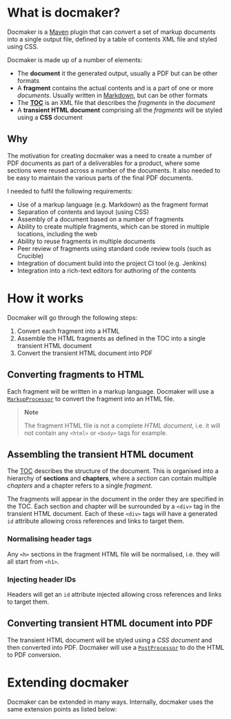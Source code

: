 # What is docmaker?

Docmaker is a [Maven](http://maven.apache.org) plugin that can convert a set of markup documents into a single output file, defined by a table of contents XML file and styled using CSS.

Docmaker is made up of a number of elements:

* The **document** it the generated output, usually a PDF but can be other formats
* A **fragment** contains the actual contents and is a part of one or more *documents*. Usually written in [Markdown](http://daringfireball.net/projects/markdown/syntax), but can be other formats
* The [**TOC**](toc.html) is an XML file that describes the *fragments* in the *document*
* A **transient HTML document** comprising all the *fragments* will be styled using a **CSS** document

## Why

The motivation for creating docmaker was a need to create a number of PDF documents as part of a deliverables for a product, where some sections were reused across a number of the documents.
It also needed to be easy to maintain the various parts of the final PDF documents.

I needed to fulfil the following requirements:

* Use of a markup language (e.g. Markdown) as the fragment format
* Separation of contents and layout (using CSS)
* Assembly of a document based on a number of fragments
* Ability to create multiple fragments, which can be stored in multiple locations, including the web
* Ability to reuse fragments in multiple documents
* Peer review of fragments using standard code review tools (such as Crucible)
* Integration of document build into the project CI tool (e.g. Jenkins)
* Integration into a rich-text editors for authoring of the contents

# How it works

Docmaker will go through the following steps:

1. Convert each fragment into a HTML
2. Assemble the HTML fragments as defined in the TOC into a single transient HTML document
3. Convert the transient HTML document into PDF

## Converting fragments to HTML

Each fragment will be written in a markup language. Docmaker will use a [`MarkupProcessor`](extensions/markupprocessor.html) to convert the fragment into an HTML file.

> **Note**
>
> The fragment HTML file is not a complete *HTML document*, i.e. it will not contain any `<html>` or `<body>` tags for example.

## Assembling the transient HTML document

The [TOC](toc.html) describes the structure of the document. This is organised into a hierarchy of **sections** and **chapters**, where a *section* can contain multiple *chapters* and a chapter refers to a single *fragment*.

The fragments will appear in the document in the order they are specified in the TOC. Each section and chapter will be surrounded by a `<div>` tag in the transient HTML document.
Each of these `<div>` tags will have a generated `id` attribute allowing cross references and links to target them.

### Normalising header tags

Any `<h>` sections in the fragment HTML file will be normalised, i.e. they will all start from `<h1>`.

### Injecting header IDs

Headers will get an `id` attribute injected allowing cross references and links to target them.

## Converting transient HTML document into PDF

The transient HTML document will be styled using a *CSS document* and then converted into PDF. Docmaker will use a [`PostProcessor`](extensions/postprocessor.html) to do the HTML to PDF conversion.

# Extending docmaker

Docmaker can be extended in many ways. Internally, docmaker uses the same extension points as listed below:

